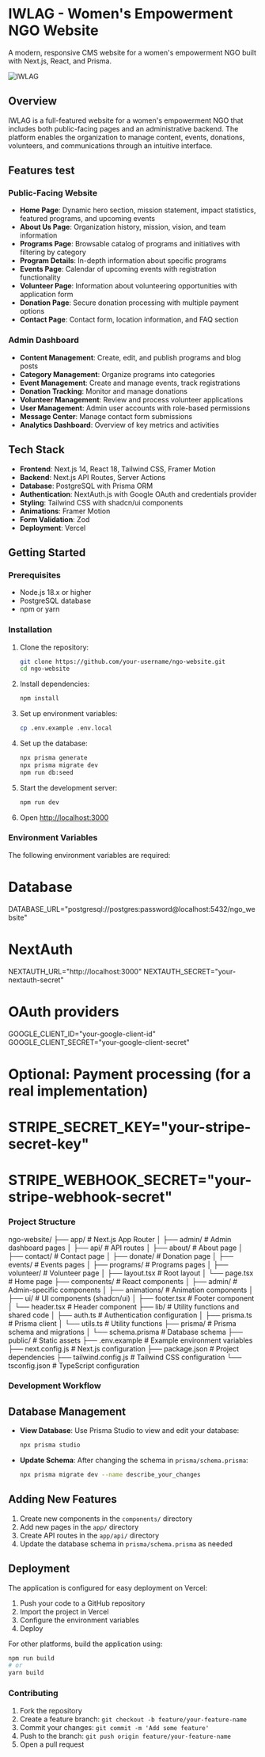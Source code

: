# IWLAG - Women's Empowerment NGO Website

A modern, responsive CMS website for a women's empowerment NGO built with Next.js, React, and Prisma.

![IWLAG](https://placeholder.svg?height=400&width=800&text=Empower+Together)

## Overview

IWLAG is a full-featured website for a women's empowerment NGO that includes both public-facing pages and an administrative backend. The platform enables the organization to manage content, events, donations, volunteers, and communications through an intuitive interface.

## Features test

### Public-Facing Website
- **Home Page**: Dynamic hero section, mission statement, impact statistics, featured programs, and upcoming events
- **About Us Page**: Organization history, mission, vision, and team information
- **Programs Page**: Browsable catalog of programs and initiatives with filtering by category
- **Program Details**: In-depth information about specific programs
- **Events Page**: Calendar of upcoming events with registration functionality
- **Volunteer Page**: Information about volunteering opportunities with application form
- **Donation Page**: Secure donation processing with multiple payment options
- **Contact Page**: Contact form, location information, and FAQ section

### Admin Dashboard
- **Content Management**: Create, edit, and publish programs and blog posts
- **Category Management**: Organize programs into categories
- **Event Management**: Create and manage events, track registrations
- **Donation Tracking**: Monitor and manage donations
- **Volunteer Management**: Review and process volunteer applications
- **User Management**: Admin user accounts with role-based permissions
- **Message Center**: Manage contact form submissions
- **Analytics Dashboard**: Overview of key metrics and activities

## Tech Stack

- **Frontend**: Next.js 14, React 18, Tailwind CSS, Framer Motion
- **Backend**: Next.js API Routes, Server Actions
- **Database**: PostgreSQL with Prisma ORM
- **Authentication**: NextAuth.js with Google OAuth and credentials provider
- **Styling**: Tailwind CSS with shadcn/ui components
- **Animations**: Framer Motion
- **Form Validation**: Zod
- **Deployment**: Vercel

## Getting Started

### Prerequisites

- Node.js 18.x or higher
- PostgreSQL database
- npm or yarn

### Installation

1. Clone the repository:
   ```bash
   git clone https://github.com/your-username/ngo-website.git
   cd ngo-website
2. Install dependencies:
   ```bash
   npm install
3. Set up environment variables:
   ```bash
   cp .env.example .env.local
4. Set up the database:
   ```bash
   npx prisma generate
   npx prisma migrate dev
   npm run db:seed
5. Start the development server:
   ```bash
   npm run dev
6. Open [http://localhost:3000](http://localhost:3000)

### Environment Variables
The following environment variables are required:
# Database
DATABASE_URL="postgresql://postgres:password@localhost:5432/ngo_website"

# NextAuth
NEXTAUTH_URL="http://localhost:3000"
NEXTAUTH_SECRET="your-nextauth-secret"

# OAuth providers
GOOGLE_CLIENT_ID="your-google-client-id"
GOOGLE_CLIENT_SECRET="your-google-client-secret"

# Optional: Payment processing (for a real implementation)
# STRIPE_SECRET_KEY="your-stripe-secret-key"
# STRIPE_WEBHOOK_SECRET="your-stripe-webhook-secret"

### Project Structure
ngo-website/
├── app/                    # Next.js App Router
│   ├── admin/              # Admin dashboard pages
│   ├── api/                # API routes
│   ├── about/              # About page
│   ├── contact/            # Contact page
│   ├── donate/             # Donation page
│   ├── events/             # Events pages
│   ├── programs/           # Programs pages
│   ├── volunteer/          # Volunteer page
│   ├── layout.tsx          # Root layout
│   └── page.tsx            # Home page
├── components/             # React components
│   ├── admin/              # Admin-specific components
│   ├── animations/         # Animation components
│   ├── ui/                 # UI components (shadcn/ui)
│   ├── footer.tsx          # Footer component
│   └── header.tsx          # Header component
├── lib/                    # Utility functions and shared code
│   ├── auth.ts             # Authentication configuration
│   ├── prisma.ts           # Prisma client
│   └── utils.ts            # Utility functions
├── prisma/                 # Prisma schema and migrations
│   └── schema.prisma       # Database schema
├── public/                 # Static assets
├── .env.example            # Example environment variables
├── next.config.js          # Next.js configuration
├── package.json            # Project dependencies
├── tailwind.config.js      # Tailwind CSS configuration
└── tsconfig.json           # TypeScript configuration

### Development Workflow
## Database Management
- **View Database**: Use Prisma Studio to view and edit your database:
  ```bash
  npx prisma studio
- **Update Schema**: After changing the schema in `prisma/schema.prisma`:
  ```bash
  npx prisma migrate dev --name describe_your_changes
  
## Adding New Features
1. Create new components in the `components/` directory
2. Add new pages in the `app/` directory
3. Create API routes in the `app/api/` directory
4. Update the database schema in `prisma/schema.prisma` as needed

## Deployment
The application is configured for easy deployment on Vercel:
1. Push your code to a GitHub repository
2. Import the project in Vercel
3. Configure the environment variables
4. Deploy
   
For other platforms, build the application using:
```bash
npm run build
# or
yarn build
```

### Contributing
1. Fork the repository
2. Create a feature branch: `git checkout -b feature/your-feature-name`
3. Commit your changes: `git commit -m 'Add some feature'`
4. Push to the branch: `git push origin feature/your-feature-name`
5. Open a pull request
